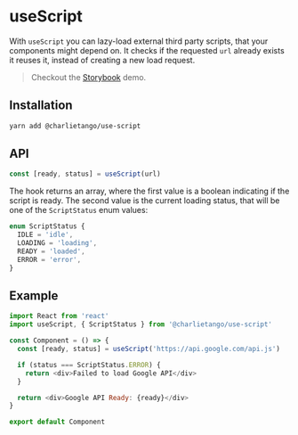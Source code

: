 # useScript

With `useScript` you can lazy-load external third party scripts, that your
components might depend on. It checks if the requested `url` already exists it
reuses it, instead of creating a new load request.

> Checkout the [Storybook](https://ct-hooks.now.sh/?path=/story/usescript--readme) demo.

## Installation

```sh
yarn add @charlietango/use-script
```

## API

```js
const [ready, status] = useScript(url)
```

The hook returns an array, where the first value is a boolean indicating if the script is ready.
The second value is the current loading status, that will be one of the `ScriptStatus` enum values:

```ts
enum ScriptStatus {
  IDLE = 'idle',
  LOADING = 'loading',
  READY = 'loaded',
  ERROR = 'error',
}
```

## Example

```js
import React from 'react'
import useScript, { ScriptStatus } from '@charlietango/use-script'

const Component = () => {
  const [ready, status] = useScript('https://api.google.com/api.js')

  if (status === ScriptStatus.ERROR) {
    return <div>Failed to load Google API</div>
  }

  return <div>Google API Ready: {ready}</div>
}

export default Component
```
